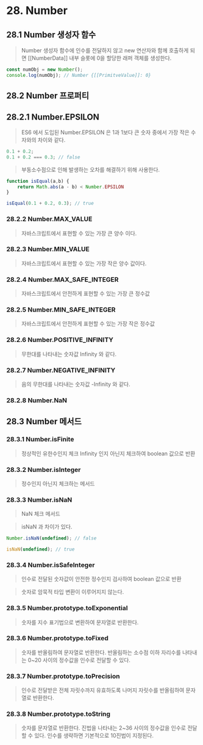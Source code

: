 # 28. Number

## 28.1 Number 생성자 함수

> Number 생성자 함수에 인수를 전달하지 않고 new 연산자와 함께 호출하게 되면 [[NumberData]] 내부 슬롯에 0을 할당한 래퍼 객체를 생성한다.

```javascript
const numObj = new Number();
console.log(numObj); // Number {[[PrimitveValue]]: 0}
```

## 28.2 Number 프로퍼티

## 28.2.1 Number.EPSILON

> ES6 에서 도입된 Number.EPSILON 은 1과 1보다 큰 숫자 중에서 가장 작은 수자와의 차이와 같다.

```javascript
0.1 + 0.2;
0.1 + 0.2 === 0.3; // false
```

> 부동소수점으로 인해 발생하는 오차를 해결하기 위해 사용한다.

```javascript
function isEqual(a,b) {
    return Math.abs(a - b) < Number.EPSILON
}

isEqual(0.1 + 0.2, 0.3); // true
```
### 28.2.2 Number.MAX_VALUE

> 자바스크립트에서 표현할 수 있는 가장 큰 양수 이다.

### 28.2.3 Number.MIN_VALUE

> 자바스크립트에서 표현할 수 있는 가장 작은 양수 값이다.

### 28.2.4 Number.MAX_SAFE_INTEGER

> 자바스크립트에서 안전하게 표현할 수 있는 가장 큰 정수값

### 28.2.5 Number.MIN_SAFE_INTEGER

> 자바스크립트에서 안전하게 표현할 수 있는 가장 작은 정수값

### 28.2.6 Number.POSITIVE_INFINITY

> 무한대를 나타내는 숫자값 Infinity 와 같다.

### 28.2.7 Number.NEGATIVE_INFINITY

> 음의 무한대를 나타내는 숫자값 -Infinity 와 같다.

### 28.2.8 Number.NaN


## 28.3 Number 메서드

### 28.3.1 Number.isFinite

> 정상적인 유한수인지 체크 Infinity 인지 아닌지 체크하여 boolean 값으로 반환

### 28.3.2 Number.isInteger

> 정수인지 아닌지 체크하는 메서드

### 28.3.3 Number.isNaN

> NaN 체크 메서드

> isNaN 과 차이가 있다.

```javascript
Number.isNaN(undefined); // false

isNaN(undefined); // true
```

### 28.3.4 Number.isSafeInteger

> 인수로 전달된 숫자값이 안전한 정수인지 검사하여 boolean 값으로 반환

> 숫자로 암묵적 타입 변환이 이루어지지 않는다.

### 28.3.5 Number.prototype.toExponential

> 숫자를 지수 표기법으로 변환하여 문자열로 반환한다.

### 28.3.6 Number.prototype.toFixed

> 숫자를 반올림하여 문자열로 반환한다. 반올림하는 소수점 이하 자리수를 나타내는 0~20 사이의 정수값을 인수로 전달할 수 있다.

### 28.3.7 Number.prototype.toPrecision

> 인수로 전달받은 전체 자릿수까지 유효하도록 나머지 자릿수를 반올림하여 문자열로 반환한다.

### 28.3.8 Number.prototype.toString

> 숫자를 문자열로 반환한다. 진법을 나타내는 2~36 사이의 정수값을 인수로 전달할 수 있다. 인수를 생략하면 기본적으로 10진법이 지정된다.





